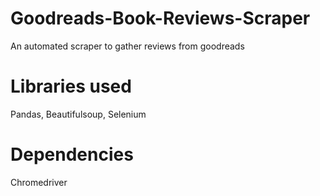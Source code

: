 # Goodreads-Book-Reviews-Scraper
An automated scraper to gather reviews from goodreads

# Libraries used
Pandas, Beautifulsoup, Selenium

# Dependencies 
Chromedriver 
